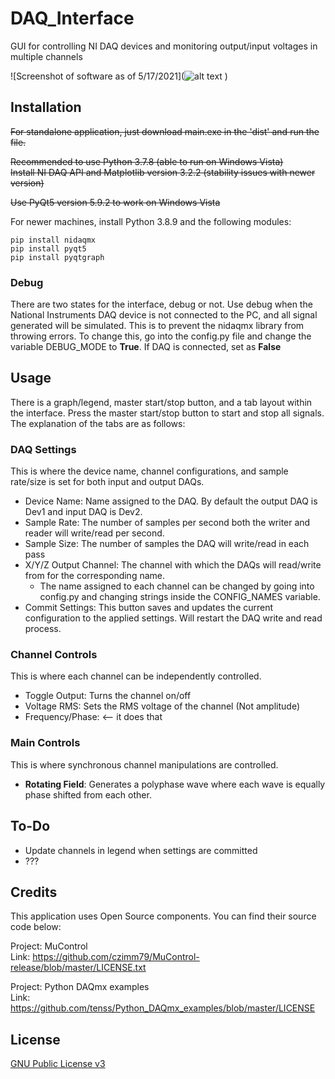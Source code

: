 # DAQ_Interface

GUI for controlling NI DAQ devices and monitoring output/input voltages in multiple channels

![Screenshot of software as of 5/17/2021](![alt text](https://github.com/toastytato/DAQ_Interface/examples/daq_channels.png?raw=true)
)

## Installation

~~For standalone application, just download main.exe in the 'dist' and run the file.~~

~~Recommended to use Python 3.7.8 (able to run on Windows Vista) <br/>
Install NI DAQ API and Matplotlib version 3.2.2 (stability issues with newer version)<br/>~~

~~Use PyQt5 version 5.9.2 to work on Windows Vista <br/>~~

For newer machines, install Python 3.8.9 and the following modules:

```
pip install nidaqmx
pip install pyqt5
pip install pyqtgraph
```

### Debug

There are two states for the interface, debug or not. Use debug when the National Instruments DAQ device is not connected to the PC, and all signal generated will be simulated. This is to prevent the nidaqmx library from
throwing errors. To change this, go into the config.py file and change the variable DEBUG_MODE to **True**. If DAQ is connected, set as **False**

## Usage

There is a graph/legend, master start/stop button, and a tab layout within the interface. Press the master start/stop button to start and stop all signals. The explanation of the tabs are as follows:

### **DAQ Settings**

This is where the device name, channel configurations, and sample rate/size is set for both input and output DAQs.

- Device Name: Name assigned to the DAQ. By default the output DAQ is Dev1 and input DAQ is Dev2.
- Sample Rate: The number of samples per second both the writer and reader will write/read per second.
- Sample Size: The number of samples the DAQ will write/read in each pass
- X/Y/Z Output Channel: The channel with which the DAQs will read/write from for the corresponding name.
  - The name assigned to each channel can be changed by going into config.py and changing strings inside the CONFIG_NAMES variable.
- Commit Settings: This button saves and updates the current configuration to the applied settings. Will restart the DAQ write and read process.

### **Channel Controls**

This is where each channel can be independently controlled.

- Toggle Output: Turns the channel on/off
- Voltage RMS: Sets the RMS voltage of the channel (Not amplitude)
- Frequency/Phase: <-- it does that

### **Main Controls**

This is where synchronous channel manipulations are controlled.

- **Rotating Field**: Generates a polyphase wave where each wave is equally phase shifted from each other.

## To-Do

- Update channels in legend when settings are committed
- ???

## Credits

This application uses Open Source components. You can find their source code below:

Project: MuControl <br/>
Link: https://github.com/czimm79/MuControl-release/blob/master/LICENSE.txt

Project: Python DAQmx examples <br/>
Link: https://github.com/tenss/Python_DAQmx_examples/blob/master/LICENSE

## License

[GNU Public License v3](https://www.gnu.org/licenses/gpl-3.0.html)
